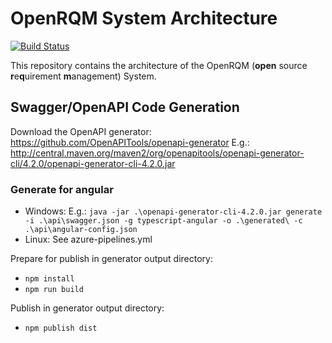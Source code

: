 # OpenRQM System Architecture

[![Build Status](https://dev.azure.com/OpenRQM/OpenRQM/_apis/build/status/openrqm.openrqm-docs?branchName=master)](https://dev.azure.com/OpenRQM/OpenRQM/_build/latest?definitionId=5&branchName=master)

This repository contains the architecture of the OpenRQM (**open** source **r**e**q**uirement **m**anagement) System.

## Swagger/OpenAPI Code Generation

Download the OpenAPI generator: https://github.com/OpenAPITools/openapi-generator
E.g.: http://central.maven.org/maven2/org/openapitools/openapi-generator-cli/4.2.0/openapi-generator-cli-4.2.0.jar

### Generate for angular

- Windows: E.g.: `java -jar .\openapi-generator-cli-4.2.0.jar generate -i .\api\swagger.json -g typescript-angular -o .\generated\ -c .\api\angular-config.json`
- Linux: See azure-pipelines.yml

Prepare for publish in generator output directory:
- `npm install`
- `npm run build`

Publish in generator output directory:
- `npm publish dist`
